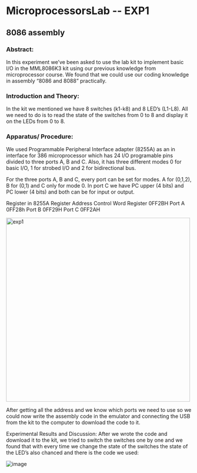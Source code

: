 # MicroprocessorsLab -- EXP1

## 8086 assembly

### Abstract:
<p>In this experiment we’ve been asked to use the lab kit to implement basic I/O in the MML8086K3 kit using our previous knowledge from microprocessor course. We found that we could use our coding knowledge in assembly “8086 and 8088” practically.</P>

### Introduction and Theory:
<p> In the kit we mentioned we have 8 switches (k1-k8) and 8 LED’s (L1-L8). All we need to do is to read the state of the switches from 0 to 8 and display it on the LEDs from 0 to 8. </p>

### Apparatus/ Procedure:
<p> We used Programmable Peripheral Interface adapter (8255A) as an in interface for 386 microprocessor which has 24 I/O programable pins divided to three ports A, B and C. Also, it has three different modes 0 for basic I/O, 1 for strobed I/O and 2 for bidirectional bus. </p>

For the three ports A, B and C, every port can be set for modes. A for (0,1,2), B for (0,1) and C only for mode 0. In port C we have PC upper (4 bits) and PC lower (4 bits) and both can be for input or output.

Register in 8255A	               Register Address 
Control Word Register	           0FF2BH
Port A	                         0FF28h
Port B	                         0FF29H
Port C	                         0FF2AH

 
<img align="center" alt="exp1" width="500px" style="padding-right:10px;" src="https://github.com/BaraSedih11/MicroprocessorsLab/assets/98843912/e5858b4d-e033-4d06-9f79-696d4d5ffa03" />



After getting all the address and we know which ports we need to use so we could now write the assembly code in the emulator and connecting the USB from the kit to the computer to download the code to it. 

Experimental Results and Discussion:
After we wrote the code and download it to the kit, we tried to switch the switches one by one and we found that with every time we change the state of the switches the state of the LED’s also chanced and there is the code we used:


![image](https://github.com/BaraSedih11/MicroprocessorsLab/assets/98843912/f929ae22-c0b8-423f-b161-9a9c5e8b3c5c)

 


